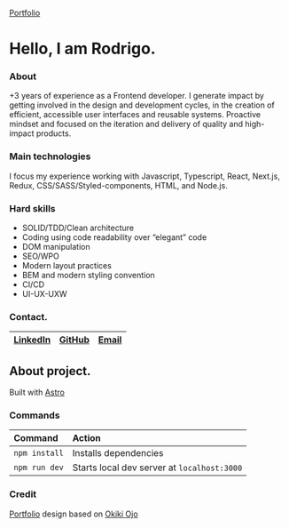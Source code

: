 [Portfolio](https://rodrigo.deno.dev/)

# Hello, I am **Rodrigo.**

### About

+3 years of experience as a Frontend developer. I generate impact by getting involved in the design and development cycles, in the creation of efficient, accessible user interfaces and reusable systems. Proactive mindset and focused on the iteration and delivery of quality and high-impact products.

### Main technologies

I focus my experience working with Javascript, Typescript, React, Next.js, Redux, CSS/SASS/Styled-components, HTML, and Node.js.

### Hard skills

- SOLID/TDD/Clean architecture
- Coding using code readability over “elegant” code
- DOM manipulation
- SEO/WPO
- Modern layout practices
- BEM and modern styling convention
- CI/CD
- UI-UX-UXW

### Contact.

| [LinkedIn](https://www.linkedin.com/in/rodrigo-alfonso-/) | [GitHub](https://github.com/rodri-alfonso) | [Email](mailto:rodrigo.alfonso.mm@gmail.com) |
| :-------------------------------------------------------- | :----------------------------------------- | :------------------------------------------- |

## About project.

Built with [Astro](https://astro.build/)

### Commands

| Command       | Action                                      |
| :------------ | :------------------------------------------ |
| `npm install` | Installs dependencies                       |
| `npm run dev` | Starts local dev server at `localhost:3000` |

### Credit

[Portfolio]() design based on [Okiki Ojo](https://okikio.dev/)
